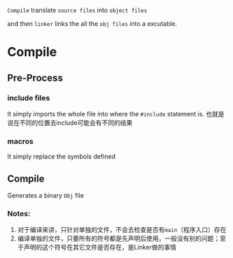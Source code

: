 `Compile` translate `source files` into `object files`

and then `linker` links the all the `obj files` into a excutable.
# Compile

## Pre-Process

### include files
It simply imports the whole file into where the `#include` statement is.
也就是说在不同的位置去include可能会有不同的结果

### macros
It simply replace the symbols defined


## Compile
Generates a binary `Obj` file

### Notes:
1. 对于编译来讲，只针对单独的文件，不会去检查是否有`main`（程序入口）存在
2. 编译单独的文件，只要所有的符号都是先声明后使用，一般没有别的问题；至于声明的这个符号在其它文件是否存在，是Linker做的事情